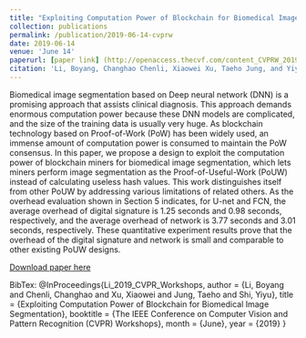 ```yaml
---
title: "Exploiting Computation Power of Blockchain for Biomedical Image Segmentation"
collection: publications
permalink: /publication/2019-06-14-cvprw
date: 2019-06-14
venue: 'June 14'
paperurl: [paper link] (http://openaccess.thecvf.com/content_CVPRW_2019/papers/BCMCVAI/Li_Exploiting_Computation_Power_of_Blockchain_for_Biomedical_Image_Segmentation_CVPRW_2019_paper.pdf)
citation: 'Li, Boyang, Changhao Chenli, Xiaowei Xu, Taeho Jung, and Yiyu Shi. "Exploiting computation power of blockchain for biomedical image segmentation." In Proceedings of the IEEE Conference on Computer Vision and Pattern Recognition Workshops, pp. 0-0. 2019.'
---
```

Biomedical image segmentation based on Deep neural network (DNN) is a promising approach that assists clinical diagnosis. This approach demands enormous computation power because these DNN models are complicated, and the size of the training data is usually very huge. As blockchain technology based on Proof-of-Work (PoW) has been widely used, an immense amount of computation power is consumed to maintain the PoW consensus. In this paper, we propose a design to exploit the computation power of blockchain miners for biomedical image segmentation, which lets miners perform image segmentation as the Proof-of-Useful-Work (PoUW) instead of calculating useless hash values. This work distinguishes itself from other PoUW by addressing various limitations of related others. As the overhead evaluation shown in Section 5 indicates, for U-net and FCN, the average overhead of digital signature is 1.25 seconds and 0.98 seconds, respectively, and the average overhead of network is 3.77 seconds and 3.01 seconds, respectively. These quantitative experiment results prove that the overhead of the digital signature and network is small and comparable to other existing PoUW designs.

[Download paper here](http://openaccess.thecvf.com/content_CVPRW_2019/papers/BCMCVAI/Li_Exploiting_Computation_Power_of_Blockchain_for_Biomedical_Image_Segmentation_CVPRW_2019_paper.pdf)

BibTex: 
@InProceedings{Li_2019_CVPR_Workshops,
author = {Li, Boyang and Chenli, Changhao and Xu, Xiaowei and Jung, Taeho and Shi, Yiyu},
title = {Exploiting Computation Power of Blockchain for Biomedical Image Segmentation},
booktitle = {The IEEE Conference on Computer Vision and Pattern Recognition (CVPR) Workshops},
month = {June},
year = {2019}
}
